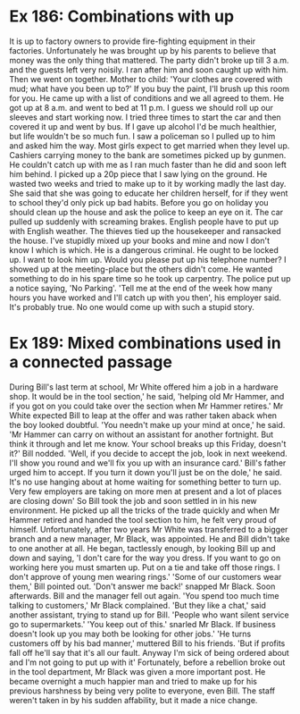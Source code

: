 # Ex 186: Combinations with up

It is up to factory owners to provide fire-fighting equipment in their factories.
Unfortunately he was brought up by his parents to believe that money was the only thing that mattered.
The party didn't broke up till 3 a.m. and the guests left very noisily.
I ran after him and soon caught up with him. Then we went on together.
Mother to child: 'Your clothes are covered with mud; what have you been up to?'
If you buy the paint, I'll brush up this room for you.
He came up with a list of conditions and we all agreed to them.
He got up at 8 a.m. and went to bed at 11 p.m.
I guess we should roll up our sleeves and start working now.
I tried three times to start the car and then covered it up and went by bus.
If I gave up alcohol I'd be much healthier, but life wouldn't be so much fun.
I saw a policeman so I pulled up to him and asked him the way.
Most girls expect to get married when they level up.
Cashiers carrying money to the bank are sometimes picked up by gunmen.
He couldn't catch up with me as I ran much faster than he did and soon left him behind.
I picked up a 20p piece that I saw lying on the ground.
He wasted two weeks and tried to make up to it by working madly the last day.
She said that she was going to educate her children herself, for if they went to school they'd only pick up bad habits.
Before you go on holiday you should clean up the house and ask the police to keep an eye on it.
The car pulled up suddenly with screaming brakes.
English people have to put up with English weather.
The thieves tied up the housekeeper and ransacked the house.
I've stupidly mixed up your books and mine and now I don't know I which is which.
He is a dangerous criminal. He ought to be locked up.
I want to look him up. Would you please put up his telephone number?
I showed up at the meeting-place but the others didn't come.
He wanted something to do in his spare time so he took up carpentry.
The police put up a notice saying, 'No Parking'.
'Tell me at the end of the week how many hours you have worked and I'll catch up with you then', his employer said.
It's probably true. No one would come up with such a stupid story.



# Ex 189: Mixed combinations used in a connected passage

During Bill's last term at school, Mr White offered him a job in a hardware shop.
It would be in the tool section,' he said, 'helping old Mr Hammer, and if you got on you could take over the section when Mr Hammer retires.'
Mr White expected Bill to leap at the offer and was rather taken aback when the boy looked doubtful.
'You needn't make up your mind at once,' he said.
'Mr Hammer can carry on without an assistant for another fortnight.
But think it through and let me know.
Your school breaks up this Friday, doesn't it?'
Bill nodded.
'Well, if you decide to accept the job, look in next weekend. I'll show you round and we'll fix you up with an insurance card.'
Bill's father urged him to accept. If you turn it down you'll just be on the dole,' he said.
It's no use hanging about at home waiting for something better to turn up.
Very few employers are taking on more men at present and a lot of places are closing down'
So Bill took the job and soon settled in in his new environment.
He picked up all the tricks of the trade quickly and when Mr Hammer retired and handed the tool section to him, he felt very proud of himself.
Unfortunately, after two years Mr White was transferred to a bigger branch and a new manager, Mr Black, was appointed.
He and Bill didn't take to one another at all.
He began, tactlessly enough, by looking Bill up and down and saying, 'I don't care for the way you dress.
If you want to go on working here you must smarten up.
Put on a tie and take off those rings.
I don't approve of young men wearing rings.'
'Some of our customers wear them,' Bill pointed out.
'Don't answer me back!' snapped Mr Black.
Soon afterwards. Bill and the manager fell out again.
'You spend too much time talking to customers,' Mr Black complained.
'But they like a chat,' said another assistant, trying to stand up for Bill.
'People who want silent service go to supermarkets.'
'You keep out of this.' snarled Mr Black.
If business doesn't look up you may both be looking for other jobs.'
'He turns customers off by his bad manner,' muttered Bill to his friends.
'But if profits fall off he'll say that it's all our fault.
Anyway I'm sick of being ordered about and I'm not going to put up with it'
Fortunately, before a rebellion broke out in the tool department, Mr Black was given a more important post.
He became overnight a much happier man and tried to make up for his previous harshness by being very polite to everyone, even Bill.
The staff weren't taken in by his sudden affability, but it made a nice change.

